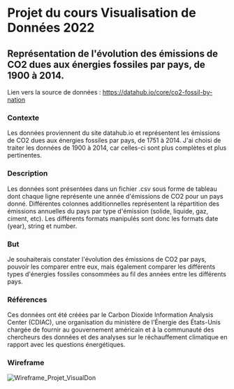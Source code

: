 # Projet du cours Visualisation de Données 2022
## Représentation de l'évolution des émissions de CO2 dues aux énergies fossiles par pays, de 1900 à 2014.

Lien vers la source de données : https://datahub.io/core/co2-fossil-by-nation

### Contexte
Les données proviennent du site datahub.io et représentent les émissions de CO2 dues aux énergies fossiles par pays, de 1751 à 2014. J'ai choisi de traiter les données de 1900 à 2014, car celles-ci sont plus complètes et plus pertinentes.

### Description
Les données sont présentées dans un fichier .csv sous forme de tableau dont chaque ligne représente une année d'émissions de CO2 pour un pays donné. Différentes colonnes additionnelles représentent la répartition des émissions annuelles du pays par type d'émission (solide, liquide, gaz, ciment, etc). Les différents formats manipulés sont donc les formats date (year), string et number.

### But
Je souhaiterais constater l'évolution des émissions de CO2 par pays, pouvoir les comparer entre eux, mais également comparer les différents types d'énergies fossiles consommées au fil des années entre les différents pays.

### Références
Ces données ont été créées par le Carbon Dioxide Information Analysis Center (CDIAC), une organisation du ministère de l'Énergie des États-Unis chargée de fournir au gouvernement américain et à la communauté des chercheurs des données et des analyses sur le réchauffement climatique en rapport avec les questions énergétiques. 

### Wireframe
![Wireframe_Projet_VisualDon](https://user-images.githubusercontent.com/72070378/159026481-7bc21597-c55b-4ee3-9bcc-169ece86d45b.png)
